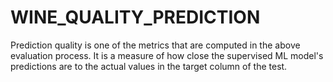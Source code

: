 # WINE_QUALITY_PREDICTION
Prediction quality is one of the metrics that are computed in the above evaluation process. It is a measure of how close the supervised ML model's predictions are to the actual values in the target column of the test.
